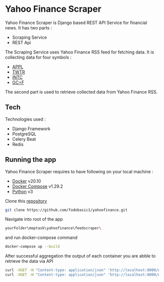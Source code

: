 # Yahoo Finance Scraper

Yahoo Finance Scraper is Django based REST API Service for financial news.
It has two parts : 
 - Scraping Service 
 - REST Api
  
The Scraping Service uses Yahoo Finance RSS feed for fetching data. It is collecting data for four symbols :
- [APPL](https://feeds.finance.yahoo.com/rss/2.0/headline?s=AAPL&region=US&lang=en-US)
- [TWTR](https://feeds.finance.yahoo.com/rss/2.0/headline?s=TWTR&region=US&lang=en-US)
- [INTC](https://feeds.finance.yahoo.com/rss/2.0/headline?s=INTC&region=US&lang=en-US)
- [GC=F](https://feeds.finance.yahoo.com/rss/2.0/headline?s=GC%3DF&region=US&lang=en-US)

The second part is used to retrieve collected data from Yahoo Finance RSS. 

## Tech

Technologies used :

- Django Framework
- PostgreSQL
- Celery Beat
- Redis

## Running the app

Yahoo Finance Scraper requires to have following on your local machine :
- [Docker](https://www.docker.com/) v20.10
- [Docker Compose](https://docs.docker.com/compose/install/) v1.29.2
- [Python](https://www.python.org/downloads/) v3

Clone this [repository](https://github.com/fodobasic1/yahoofinance.git)
```sh
git clone https://github.com/fodobasic1/yahoofinance.git
```

Navigate into root of the app
```sh
yourFolder\moptask\yahoofinance\feedscraper\
```
and run docker-compose command
```sh
docker-compose up --build
```

After successful aggregation the output of each container you are abble to retrieve the data via API 
```sh
curl -XGET -H "Content-type: application/json" 'http://localhost:8000/news'
curl -XGET -H "Content-type: application/json" 'http://localhost:8000/news/<NewsGUID>'
```

